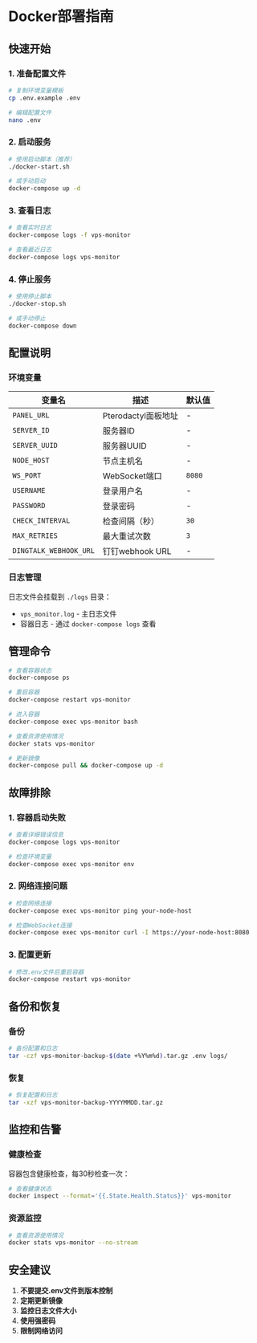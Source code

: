 # Docker部署指南

## 快速开始

### 1. 准备配置文件

```bash
# 复制环境变量模板
cp .env.example .env

# 编辑配置文件
nano .env
```

### 2. 启动服务

```bash
# 使用启动脚本（推荐）
./docker-start.sh

# 或手动启动
docker-compose up -d
```

### 3. 查看日志

```bash
# 查看实时日志
docker-compose logs -f vps-monitor

# 查看最近日志
docker-compose logs vps-monitor
```

### 4. 停止服务

```bash
# 使用停止脚本
./docker-stop.sh

# 或手动停止
docker-compose down
```

## 配置说明

### 环境变量

| 变量名 | 描述 | 默认值 |
|--------|------|--------|
| `PANEL_URL` | Pterodactyl面板地址 | - |
| `SERVER_ID` | 服务器ID | - |
| `SERVER_UUID` | 服务器UUID | - |
| `NODE_HOST` | 节点主机名 | - |
| `WS_PORT` | WebSocket端口 | `8080` |
| `USERNAME` | 登录用户名 | - |
| `PASSWORD` | 登录密码 | - |
| `CHECK_INTERVAL` | 检查间隔（秒） | `30` |
| `MAX_RETRIES` | 最大重试次数 | `3` |
| `DINGTALK_WEBHOOK_URL` | 钉钉webhook URL | - |

### 日志管理

日志文件会挂载到 `./logs` 目录：

- `vps_monitor.log` - 主日志文件
- 容器日志 - 通过 `docker-compose logs` 查看

## 管理命令

```bash
# 查看容器状态
docker-compose ps

# 重启容器
docker-compose restart vps-monitor

# 进入容器
docker-compose exec vps-monitor bash

# 查看资源使用情况
docker stats vps-monitor

# 更新镜像
docker-compose pull && docker-compose up -d
```

## 故障排除

### 1. 容器启动失败

```bash
# 查看详细错误信息
docker-compose logs vps-monitor

# 检查环境变量
docker-compose exec vps-monitor env
```

### 2. 网络连接问题

```bash
# 检查网络连接
docker-compose exec vps-monitor ping your-node-host

# 检查WebSocket连接
docker-compose exec vps-monitor curl -I https://your-node-host:8080
```

### 3. 配置更新

```bash
# 修改.env文件后重启容器
docker-compose restart vps-monitor
```

## 备份和恢复

### 备份

```bash
# 备份配置和日志
tar -czf vps-monitor-backup-$(date +%Y%m%d).tar.gz .env logs/
```

### 恢复

```bash
# 恢复配置和日志
tar -xzf vps-monitor-backup-YYYYMMDD.tar.gz
```

## 监控和告警

### 健康检查

容器包含健康检查，每30秒检查一次：

```bash
# 查看健康状态
docker inspect --format='{{.State.Health.Status}}' vps-monitor
```

### 资源监控

```bash
# 查看资源使用情况
docker stats vps-monitor --no-stream
```

## 安全建议

1. **不要提交.env文件到版本控制**
2. **定期更新镜像**
3. **监控日志文件大小**
4. **使用强密码**
5. **限制网络访问**